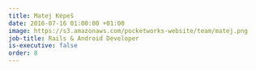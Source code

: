```yaml
---
title: Matej Képeš
date: 2016-07-16 01:00:00 +01:00
image: https://s3.amazonaws.com/pocketworks-website/team/matej.png
job-title: Rails & Android Developer
is-executive: false
order: 8
---
```

